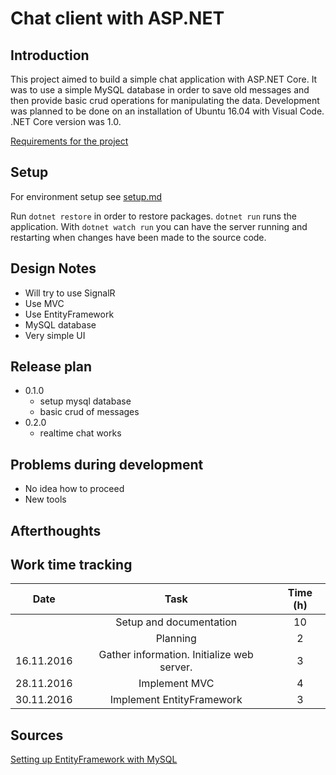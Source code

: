 # Chat client with ASP.NET

## Introduction

This project aimed to build a simple chat application with ASP.NET Core. It was to use a simple MySQL database in order to save old messages and then provide basic crud operations for manipulating the data. Development was planned to be done on an installation of Ubuntu 16.04 with Visual Code. .NET Core version was 1.0.

[Requirements for the project](http://student.labranet.jamk.fi/~salesa/iio13200/harjtyoarviointi.htm)

## Setup

For environment setup see [setup.md](./setup.md)

Run `dotnet restore` in order to restore packages. `dotnet run` runs the application. With `dotnet watch run` you can have the server running and restarting when changes have been made to the source code.

## Design Notes

- Will try to use SignalR
- Use MVC
- Use EntityFramework
- MySQL database
- Very simple UI

## Release plan

- 0.1.0
  - setup mysql database
  - basic crud of messages
- 0.2.0
  - realtime chat works

## Problems during development

- No idea how to proceed
- New tools

## Afterthoughts

## Work time tracking

| Date | Task | Time (h) |
| :---: | :---: | :---: |
| | Setup and documentation | 10 |
| | Planning | 2 |
| 16.11.2016 | Gather information. Initialize web server. | 3 |
| 28.11.2016 | Implement MVC | 4 |
| 30.11.2016 | Implement EntityFramework | 3 |

## Sources

[Setting up EntityFramework with MySQL](http://insidemysql.com/howto-starting-with-mysql-ef-core-provider-and-connectornet-7-0-4/)
